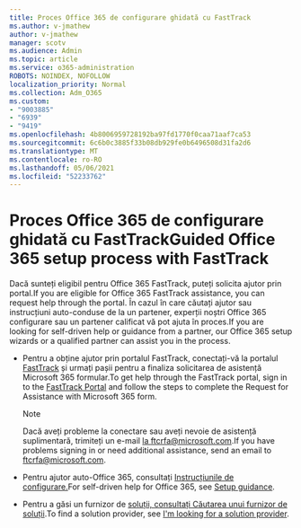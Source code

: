 ```yaml
---
title: Proces Office 365 de configurare ghidată cu FastTrack
ms.author: v-jmathew
author: v-jmathew
manager: scotv
ms.audience: Admin
ms.topic: article
ms.service: o365-administration
ROBOTS: NOINDEX, NOFOLLOW
localization_priority: Normal
ms.collection: Adm_O365
ms.custom:
- "9003885"
- "6939"
- "9419"
ms.openlocfilehash: 4b8006959728192ba97fd1770f0caa71aaf7ca53
ms.sourcegitcommit: 6c6b0c3885f33b08db929fe0b6496508d31fa2d6
ms.translationtype: MT
ms.contentlocale: ro-RO
ms.lasthandoff: 05/06/2021
ms.locfileid: "52233762"
---
```

# <a name="guided-office-365-setup-process-with-fasttrack"></a><span data-ttu-id="4105c-102">Proces Office 365 de configurare ghidată cu FastTrack</span><span class="sxs-lookup"><span data-stu-id="4105c-102">Guided Office 365 setup process with FastTrack</span></span>

<span data-ttu-id="4105c-103">Dacă sunteți eligibil pentru Office 365 FastTrack, puteți solicita ajutor prin portal.</span><span class="sxs-lookup"><span data-stu-id="4105c-103">If you are eligible for Office 365 FastTrack assistance, you can request help through the portal.</span></span> <span data-ttu-id="4105c-104">În cazul în care căutați ajutor sau instrucțiuni auto-conduse de la un partener, experții noștri Office 365 configurare sau un partener calificat vă pot ajuta în proces.</span><span class="sxs-lookup"><span data-stu-id="4105c-104">If you are looking for self-driven help or guidance from a partner, our Office 365 setup wizards or a qualified partner can assist you in the process.</span></span>

- <span data-ttu-id="4105c-105">Pentru a obține ajutor prin portalul FastTrack, conectați-vă la portalul [FastTrack](https://go.microsoft.com/fwlink/?linkid=2125443) și urmați pașii pentru a finaliza solicitarea de asistență Microsoft 365 formular.</span><span class="sxs-lookup"><span data-stu-id="4105c-105">To get help through the FastTrack portal, sign in to the [FastTrack Portal](https://go.microsoft.com/fwlink/?linkid=2125443) and follow the steps to complete the Request for Assistance with Microsoft 365 form.</span></span>

    > [!NOTE]
    > <span data-ttu-id="4105c-106">Dacă aveți probleme la conectare sau aveți nevoie de asistență suplimentară, trimiteți un e-mail [la ftcrfa@microsoft.com](mailto:ftcrfa@microsoft.com).</span><span class="sxs-lookup"><span data-stu-id="4105c-106">If you have problems signing in or need additional assistance, send an email to [ftcrfa@microsoft.com](mailto:ftcrfa@microsoft.com).</span></span>

- <span data-ttu-id="4105c-107">Pentru ajutor auto-Office 365, consultați [Instrucțiunile de configurare.](https://go.microsoft.com/fwlink/?linkid=2125827)</span><span class="sxs-lookup"><span data-stu-id="4105c-107">For self-driven help for Office 365, see [Setup guidance](https://go.microsoft.com/fwlink/?linkid=2125827).</span></span>
- <span data-ttu-id="4105c-108">Pentru a găsi un furnizor de [soluții, consultați Căutarea unui furnizor de soluții](https://go.microsoft.com/fwlink/?linkid=2125918).</span><span class="sxs-lookup"><span data-stu-id="4105c-108">To find a solution provider, see [I'm looking for a solution provider](https://go.microsoft.com/fwlink/?linkid=2125918).</span></span>